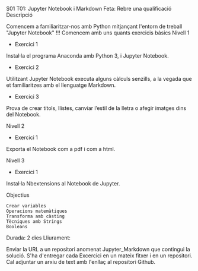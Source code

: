 
S01 T01: Jupyter Notebook i Markdown
Feta: Rebre una qualificació
Descripció

Comencem a familiaritzar-nos amb Python mitjançant l'entorn de treball "Jupyter Notebook" !!! Comencem amb uns quants exercicis bàsics
Nivell 1
- Exercici 1

Instal·la el programa Anaconda amb Python 3, i Jupyter Notebook.

- Exercici 2

Utilitzant Jupyter Notebook executa alguns càlculs senzills, a la vegada que et familiaritzes amb el llenguatge Markdown.

- Exercici 3

Prova de crear títols, llistes, canviar l’estil de la lletra o afegir imatges dins del Notebook.

Nivell 2
- Exercici 1

Exporta el Notebook com a pdf i com a html.

Nivell 3
- Exercici 1

Instal·la Nbextensions al Notebook de Jupyter.

Objectius

    Crear variables
    Operacions matemàtiques
    Transforma amb càsting
    Tècniques amb Strings
    Booleans

Durada: 2 dies
Lliurament:

Enviar la URL a un repositori anomenat Jupyter_Markdown que contingui la solució. S'ha d'entregar cada Excercici en un mateix fitxer i en un repositori. Cal adjuntar un arxiu de text amb l'enllaç al repositori Github. 
